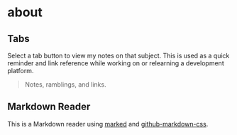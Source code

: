 # about

## Tabs

Select a tab button to view my notes on that subject. This is used as a quick reminder and link reference while working on or relearning a development platform.

> Notes, ramblings, and links.

## Markdown Reader

This is a Markdown reader using [marked]( https://www.npmjs.com/package/marked ) and [github-markdown-css]( https://github.com/sindresorhus/github-markdown-css ).